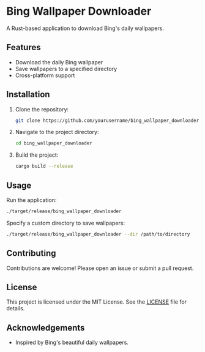 # Bing Wallpaper Downloader

A Rust-based application to download Bing's daily wallpapers.

## Features

- Download the daily Bing wallpaper
- Save wallpapers to a specified directory
- Cross-platform support

## Installation

1. Clone the repository:
   ```sh
   git clone https://github.com/yourusername/bing_wallpaper_downloader.git
   ```
2. Navigate to the project directory:
   ```sh
   cd bing_wallpaper_downloader
   ```
3. Build the project:
   ```sh
   cargo build --release
   ```

## Usage

Run the application:

```sh
./target/release/bing_wallpaper_downloader
```

Specify a custom directory to save wallpapers:

```sh
./target/release/bing_wallpaper_downloader --dir /path/to/directory
```

## Contributing

Contributions are welcome! Please open an issue or submit a pull request.

## License

This project is licensed under the MIT License. See the [LICENSE](LICENSE) file for details.

## Acknowledgements

- Inspired by Bing's beautiful daily wallpapers.
